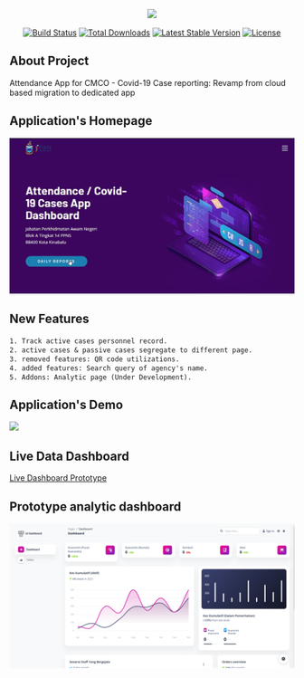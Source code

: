<p align="center"><a href="https://laravel.com" target="_blank"><img src="https://raw.githubusercontent.com/laravel/art/master/logo-lockup/5%20SVG/2%20CMYK/1%20Full%20Color/laravel-logolockup-cmyk-red.svg" width="400"></a></p>

<p align="center">
<a href="https://travis-ci.org/laravel/framework"><img src="https://travis-ci.org/laravel/framework.svg" alt="Build Status"></a>
<a href="https://packagist.org/packages/laravel/framework"><img src="https://poser.pugx.org/laravel/framework/d/total.svg" alt="Total Downloads"></a>
<a href="https://packagist.org/packages/laravel/framework"><img src="https://poser.pugx.org/laravel/framework/v/stable.svg" alt="Latest Stable Version"></a>
<a href="https://packagist.org/packages/laravel/framework"><img src="https://poser.pugx.org/laravel/framework/license.svg" alt="License"></a>
</p>

## About Project

Attendance App for CMCO - Covid-19 Case reporting: Revamp from cloud based migration to dedicated app

## Application's Homepage ##
<img src="https://github.com/zF-9/adcmco_app/blob/863974a58f064c332abef37b531b1559abacb0bd/public/img/Source_Img/cropped-home.jpg">

 ## New Features ##
    1. Track active cases personnel record.
    2. active cases & passive cases segregate to different page.
    3. removed features: QR code utilizations.
    4. added features: Search query of agency's name.
    5. Addons: Analytic page (Under Development).


## Application's Demo ##
<img src="https://github.com/zF-9/adcmco_app/blob/0fde493323ad9a5c089e033727e50a3bafbdbb92/public/img/Source_Img/Animation.gif">


## Live Data Dashboard ##
<a href="http://zf-9.github.io/LiveDashboardv1.03/Dashboard-analytics.html">Live Dashboard Prototype</a>

## Prototype analytic dashboard ##
<img src="https://github.com/zF-9/adcmco_app/blob/062d0d212a57d88f069154250e8c11e4f2b75ef9/public/img/debug.PNG">
          
